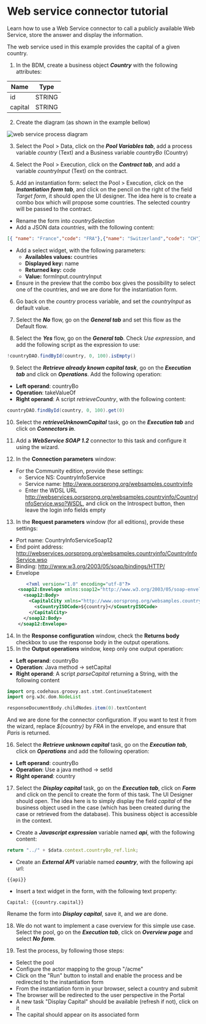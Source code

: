 # Web service connector tutorial

Learn how to use a Web Service connector to call a publicly available Web Service, store the answer and display the information.

The web service used in this example provides the capital of a given country.

1. In the BDM, create a business object _**Country**_ with the following attributes:

| Name | Type |
|---|---|
| id | STRING |
| capital | STRING |

2. Create the diagram (as shown in the example bellow)

![web service process diagram](images/connector_webservice_tuto/webservice_diagram.png)

3. Select the Pool \> Data, click on the _**Pool Variables tab**_, add a process variable _country_ (Text) and a Business variable _countryBo_ (Country)

4. Select the Pool \> Execution, click on the _**Contract tab**_, and add a variable _countryInput_ (Text) on the contract.

5. Add an instantiation form: select the Pool \> Execution, click on the _**Instantiation form tab**_, and click on the pencil on the right of the field _Target form_, it should open the UI designer. The idea here is to create a combo box which will propose some countries. The selected country will be passed to the contract.
  - Rename  the form into _countrySelection_
  - Add a JSON data _countries_, with the following content:
  ``` json
  [{ "name": "France","code": "FRA"},{"name": "Switzerland","code": "CH"},{"name": "Finland","code": "FI"}]
  ```
  - Add a select widget, with the following parameters:
    - **Availables values:** countries
    - **Displayed key:** name
    - **Returned key:** code
    - **Value:** formInput.countryInput
  -  Ensure in the preview that the combo box gives the possibility to select one of the countries, and we are done for the instantiation form.

6. Go back on the _country_ process variable, and set the _countryInput_ as default value.

7. Select the  _**No**_ flow,  go on the _**General tab**_ and set this flow as the Default flow.

8.  Select the  _**Yes**_ flow, go on the _**General tab**_. Check _Use expression_, and add the following script as the expression to use:
```groovy
!countryDAO.findById(country, 0, 100).isEmpty()
```

9. Select the _**Retrieve already known capital task**_, go on the _**Execution tab**_ and click on _**Operations**_. Add the following operation:
  - **Left operand**: countryBo
  - **Operation**: takeValueOf
  - **Right operand**: A script _retrieveCountry_, with the following content:
```groovy
countryDAO.findById(country, 0, 100).get(0)
```

10. Select the _**retrieveUnknownCapital**_ task, go on the _**Execution tab**_ and click on _**Connectors in**_.

11. Add a _**WebService SOAP 1.2**_ connector to this task and configure it using the wizard.

12. In the **Connection parameters** window:
* For the Community edition, provide these settings:
  * Service NS: CountryInfoService
  * Service name: http://www.oorsprong.org/websamples.countryinfo
  * Enter the WDSL URL http://webservices.oorsprong.org/websamples.countryinfo/CountryInfoService.wso?WSDL, and click on the Introspect button, then leave the login info fields empty

13. In the **Request parameters** window (for all editions), provide these settings:
* Port name: CountryInfoServiceSoap12
* End point address: http://webservices.oorsprong.org/websamples.countryinfo/CountryInfoService.wso
* Binding: http://www.w3.org/2003/05/soap/bindings/HTTP/
* Envelope
```xml
       <?xml version="1.0" encoding="utf-8"?>
    <soap12:Envelope xmlns:soap12="http://www.w3.org/2003/05/soap-envelope">
      <soap12:Body>
        <CapitalCity xmlns="http://www.oorsprong.org/websamples.countryinfo">
          <sCountryISOCode>${country}</sCountryISOCode>
        </CapitalCity>
      </soap12:Body>
    </soap12:Envelope>
```
14. In the **Response configuration** window, check the **Returns body** checkbox to use the response body in the output operations.
15. In the **Output operations** window, keep only one output operation:
* **Left operand**: countryBo
* **Operation**: Java method -> setCapital
* **Right operand**: A script _parseCapital_  returning a String, with the following content
 ```groovy
import org.codehaus.groovy.ast.stmt.ContinueStatement
import org.w3c.dom.NodeList

responseDocumentBody.childNodes.item(0).textContent
```

And we are done for the connector configuration. If you want to test it from the wizard, replace _${country}_ by _FRA_ in the envelope, and ensure that _Paris_ is returned.

16. Select the _**Retrieve unknown capital**_ task, go on the _**Execution tab**_, click on _**Operations**_ and add the following operation:
* **Left operand**: countryBo
* **Operation**: Use a java method -> setId
* **Right operand**: country

17. Select the _**Display capital**_ task, go on the _**Execution tab**_, click on _**Form**_ and click on the pencil to create the form of this task. The UI Designer should open. The idea here is to simply display the field _capital_ of the business object used in the case (which has been created during the case or retrieved from the database). This business object is accessible in the context.
* Create a _**Javascript expression**_ variable named _**api**_, with the following content:
```Javascript
return "../" + $data.context.countryBo_ref.link;
```
* Create an _**External API**_ variable named _**country**_, with the following api url:
```
{{api}}
```
* Insert a text widget in the form, with the following text property:
```
Capital: {{country.capital}}
```

Rename the form into _**Display capital**_, save it, and we are done.

18. We do not want to implement a case overview for this simple use case. Select the pool, go on the _**Execution tab**_, click on _**Overview page**_ and select _**No form**_.


19. Test the process, by following those steps:
* Select the pool
* Configure the actor mapping to the group "/acme"
* Click on the "Run" button to install and enable the process and be redirected to the instantiation form
* From the instantiation form in your browser, select a country and submit
* The browser will be redirected to the user perspective in the Portal
* A new task "Display Capital" should be available (refresh if not), click on it
* The capital should appear on its associated form
